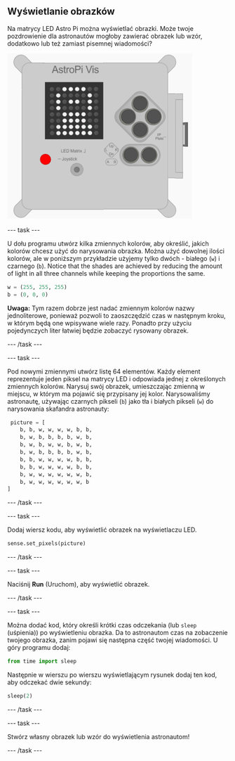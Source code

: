 ## Wyświetlanie obrazków

Na matrycy LED Astro Pi można wyświetlać obrazki. Może twoje pozdrowienie dla astronautów mogłoby zawierać obrazek lub wzór, dodatkowo lub też zamiast pisemnej wiadomości?

![Astronauta](images/astronaut-pic.png)

--- task ---

U dołu programu utwórz kilka zmiennych kolorów, aby określić, jakich kolorów chcesz użyć do narysowania obrazka. Można użyć dowolnej ilości kolorów, ale w poniższym przykładzie użyjemy tylko dwóch - białego (`w`) i czarnego (`b`). Notice that the shades are achieved by reducing the amount of light in all three channels while keeping the proportions the same.

```python
w = (255, 255, 255)
b = (0, 0, 0)
```

**Uwaga:** Tym razem dobrze jest nadać zmiennym kolorów nazwy jednoliterowe, ponieważ pozwoli to zaoszczędzić czas w następnym kroku, w którym będą one wpisywane wiele razy. Ponadto przy użyciu pojedynczych liter łatwiej będzie zobaczyć rysowany obrazek.

--- /task ---

--- task ---



Pod nowymi zmiennymi utwórz listę 64 elementów. Każdy element reprezentuje jeden piksel na matrycy LED i odpowiada jednej z określonych zmiennych kolorów. Narysuj swój obrazek, umieszczając zmienną w miejscu, w którym ma pojawić się przypisany jej kolor. Narysowaliśmy astronautę, używając czarnych pikseli (`b`) jako tła i białych pikseli (`w`) do narysowania skafandra astronauty:

```python
 picture = [
    b, b, w, w, w, w, b, b,
    b, w, b, b, b, b, w, b,
    b, w, b, w, w, b, w, b,
    b, w, b, b, b, b, w, b,
    b, b, w, w, w, w, b, b,
    b, b, w, w, w, w, b, b,
    b, w, w, w, w, w, w, b,
    b, w, w, w, w, w, w, b
]
```
--- /task ---

--- task ---

Dodaj wiersz kodu, aby wyświetlić obrazek na wyświetlaczu LED.

```python
sense.set_pixels(picture)
```

--- /task ---

--- task ---

Naciśnij **Run** (Uruchom), aby wyświetlić obrazek.

--- /task ---

--- task ---

Można dodać kod, który określi krótki czas odczekania (lub `sleep` (uśpienia)) po wyświetleniu obrazka. Da to astronautom czas na zobaczenie twojego obrazka, zanim pojawi się następna część twojej wiadomości. U góry programu dodaj:

```python
from time import sleep
```

Następnie w wierszu po wierszu wyświetlającym rysunek dodaj ten kod, aby odczekać dwie sekundy:

```python
sleep(2)
```

--- /task ---

--- task ---

Stwórz własny obrazek lub wzór do wyświetlenia astronautom!

--- /task ---
